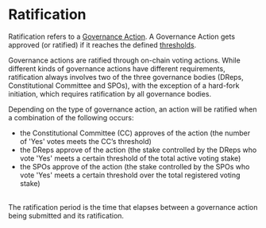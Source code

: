 # Ratification

Ratification refers to a [Governance Action](governance-action/). A Governance Action gets approved (or ratified) if it reaches the defined [thresholds](threshold.md).&#x20;

Governance actions are ratified through on-chain voting actions. While different kinds of governance actions have different requirements, ratification always involves two of the three governance bodies (DReps, Constitutional Committee and SPOs), with the exception of a hard-fork initiation, which requires ratification by all governance bodies.&#x20;

Depending on the type of governance action, an action will  be ratified when a combination of the following occurs:

* the Constitutional Committee (CC) approves of the action (the number of 'Yes' votes meets the CC’s threshold)
* the DReps approve of the action (the stake controlled by the DReps who vote 'Yes' meets a certain threshold of the total active voting stake)
* the SPOs approve of the action (the stake controlled by the SPOs who vote 'Yes' meets a certain threshold over the total registered voting stake)

\
The ratification period is the time that elapses between a governance action being submitted and its ratification.
